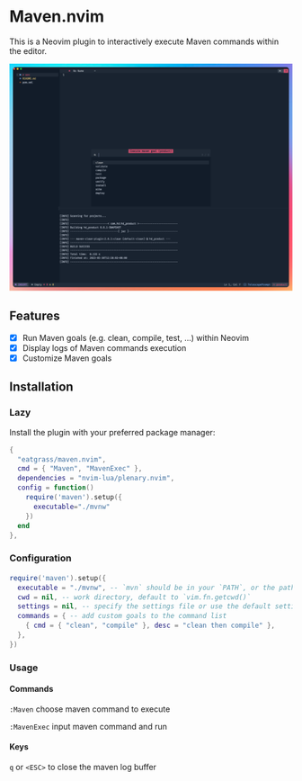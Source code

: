 # Maven.nvim

This is a Neovim plugin to interactively execute Maven commands within the editor.

![Maven](./screen/screenshot.png)

## Features

- [x] Run Maven goals (e.g. clean, compile, test, ...) within Neovim
- [x] Display logs of Maven commands execution
- [x] Customize Maven goals

## Installation

### Lazy

Install the plugin with your preferred package manager:

```lua
{
  "eatgrass/maven.nvim",
  cmd = { "Maven", "MavenExec" },
  dependencies = "nvim-lua/plenary.nvim",
  config = function()
    require('maven').setup({
      executable="./mvnw"
    })
  end
},
```

### Configuration

```lua
require('maven').setup({
  executable = "./mvnw", -- `mvn` should be in your `PATH`, or the path to the maven exectable, for example `./mvnw`
  cwd = nil, -- work directory, default to `vim.fn.getcwd()`
  settings = nil, -- specify the settings file or use the default settings
  commands = { -- add custom goals to the command list
    { cmd = { "clean", "compile" }, desc = "clean then compile" },
  },
})
```

### Usage

#### Commands

`:Maven` choose maven command to execute

`:MavenExec` input maven command and run

#### Keys

`q` or `<ESC>` to close the maven log buffer
